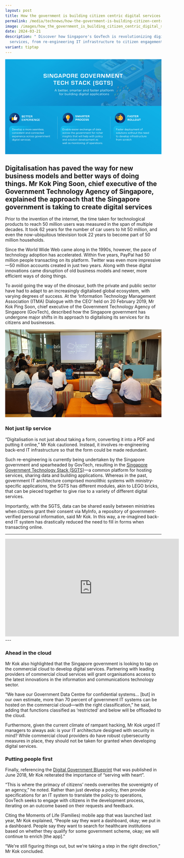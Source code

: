 ```yaml
---
layout: post
title: How the government is building citizen centric digital services
permalink: /media/technews/how-the-government-is-building-citizen-centric-digital-services/
image: /images/how_the_government_is_building_citizen_centric_digital_services_part1.png
date: 2024-03-21
description: " Discover how Singapore's GovTech is revolutionizing digital
  services, from re-engineering IT infrastructure to citizen engagement. 🌐💼 "
variant: tiptap
---
```

![How the government is building citizen-centric digital services](/images/technews/how-the-government-is-building-citizen-centric-digital-services-part1.png)

Digitalisation has paved the way for new business models and better ways of doing things. Mr Kok Ping Soon, chief executive of the Government Technology Agency of Singapore, explained the approach that the Singapore government is taking to create digital services
---
 
Prior to the invention of the internet, the time taken for technological products to reach 50 million users was measured in the span of multiple decades. It took 62 years for the number of car users to hit 50 million, and even the now-ubiquitous television took 22 years to become part of 50 million households. 

Since the World Wide Web came along in the 1990s, however, the pace of technology adoption has accelerated. Within five years, PayPal had 50 million people transacting on its platform. Twitter was even more impressive—50 million accounts created in just two years. Along with these digital innovations came disruption of old business models and newer, more efficient ways of doing things.

To avoid going the way of the dinosaur, both the private and public sector have had to adapt to an increasingly digitalised global ecosystem, with varying degrees of success. At the ‘Information Technology Management Association (ITMA) Dialogue with the CEO’ held on 20 February 2019, Mr Kok Ping Soon, chief executive of the Government Technology Agency of Singapore (GovTech), described how the Singapore government has undergone major shifts in its approach to digitalising its services for its citizens and businesses. 

![How the government is building citizen-centric digital services](/images/technews/how-the-government-is-building-citizen-centric-digital-services-part2.png)

### **Not just lip service**

“Digitalisation is not just about taking a form, converting it into a PDF and putting it online,” Mr Kok cautioned. Instead, it involves re-engineering back-end IT infrastructure so that the form could be made redundant.

Such re-engineering is currently being undertaken by the Singapore government and spearheaded by GovTech, resulting in the [Singapore Government Technology Stack (SGTS)](https://www.tech.gov.sg/products-and-services/singapore-government-tech-stack/)—a common platform for hosting services, sharing data and building applications. Whereas in the past, government IT architecture comprised monolithic systems with ministry-specific applications, the SGTS has different modules, akin to LEGO bricks, that can be pieced together to give rise to a variety of different digital services.

Importantly, with the SGTS, data can be shared easily between ministries when citizens grant their consent via MyInfo, a repository of government-verified personal information, said Mr Kok. In this way, a re-imagined back-end IT system has drastically reduced the need to fill in forms when transacting online.

---
<div class="bp-youtube">   
      <iframe width="560" height="315" src="https://www.youtube.com/embed/Vt-r2vCqSh8" frameborder="0" allow="accelerometer; autoplay; encrypted-media; gyroscope; picture-in-picture" allowfullscreen=""></iframe>
</div>
---

### **Ahead in the cloud**

Mr Kok also highlighted that the Singapore government is looking to tap on the commercial cloud to develop digital services. Partnering with leading providers of commercial cloud services will grant organisations access to the latest innovations in the information and communications technology sector.

“We have our Government Data Centre for confidential systems… [but] in our own estimate, more than 70 percent of government IT systems can be hosted on the commercial cloud—with the right classification,” he said, adding that functions classified as ‘restricted’ and below will be offloaded to the cloud.

Furthermore, given the current climate of rampant hacking, Mr Kok urged IT managers to always ask: is your IT architecture designed with security in mind? While commercial cloud providers do have robust cybersecurity measures in place, they should not be taken for granted when developing digital services.

### **Putting people first**

Finally, referencing the [Digital Government Blueprint](https://www.tech.gov.sg/digital-government-blueprint/?utm_source=top_nav) that was published in June 2018, Mr Kok reiterated the importance of “serving with heart”.

“This is where the primacy of citizens’ needs overwrites the sovereignty of an agency,” he noted. Rather than just develop a policy, then provide specifications for an IT system to translate the policy to operations, GovTech seeks to engage with citizens in the development process, iterating on an outcome based on their requests and feedback.

Citing the Moments of Life (Families) mobile app that was launched last year, Mr Kok explained, “People say they want a dashboard, okay; we put in a dashboard. People say they want to search for healthcare institutions based on whether they qualify for some government scheme, okay; we will continue to enrich [the app].”

“We're still figuring things out, but we're taking a step in the right direction,” Mr Kok concluded.